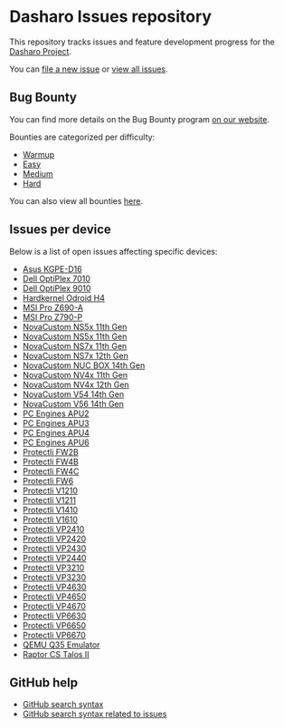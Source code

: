 # Dasharo Issues repository

This repository tracks issues and feature development progress for the
[Dasharo Project](https://dasharo.com/).

You can [file a new issue](https://github.com/Dasharo/dasharo-issues/issues/new/choose)
or [view all issues](https://github.com/Dasharo/dasharo-issues/issues).

## Bug Bounty

You can find more details on the Bug Bounty program
[on our website](https://3mdeb.com/bug-bounty/).

Bounties are categorized per difficulty:
- [Warmup](https://github.com/Dasharo/dasharo-issues/issues?q=is%3Aissue%20state%3Aopen%20label%3Abounty-warmup)
- [Easy](https://github.com/Dasharo/dasharo-issues/issues?q=is%3Aissue%20state%3Aopen%20label%3Abounty-easy)
- [Medium](https://github.com/Dasharo/dasharo-issues/issues?q=is%3Aissue%20state%3Aopen%20label%3Abounty-medium)
- [Hard](https://github.com/Dasharo/dasharo-issues/issues?q=is%3Aissue%20state%3Aopen%20label%3Abounty-hard)

You can also view all bounties
[here](https://github.com/Dasharo/dasharo-issues/issues?q=is%3Aissue%20state%3Aopen%20label%3Abounty-warmup%20OR%20label%3Abounty-easy%20OR%20label%3Abounty-medium%20OR%20label%3Abounty-hard%20OR%20label%3Abounty).

<!-- BEGIN DEVICE ISSUES -->
## Issues per device

Below is a list of open issues affecting specific devices:
- [Asus KGPE-D16](https://github.com/dasharo/dasharo-issues/issues?q=is%3Aissue+state%3Aopen+label%3A%22asus_kgpe-d16%22)
- [Dell OptiPlex 7010](https://github.com/dasharo/dasharo-issues/issues?q=is%3Aissue+state%3Aopen+label%3A%22dell_optiplex_9010%22)
- [Dell OptiPlex 9010](https://github.com/dasharo/dasharo-issues/issues?q=is%3Aissue+state%3Aopen+label%3A%22dell_optiplex_9010%22)
- [Hardkernel Odroid H4](https://github.com/dasharo/dasharo-issues/issues?q=is%3Aissue+state%3Aopen+label%3A%22hardkernel_odroid_h4%22)
- [MSI Pro Z690-A](https://github.com/dasharo/dasharo-issues/issues?q=is%3Aissue+state%3Aopen+label%3A%22MSI%20PRO%20Z690-A%20boards%22)
- [MSI Pro Z790-P](https://github.com/dasharo/dasharo-issues/issues?q=is%3Aissue+state%3Aopen+label%3A%22MSI%20PRO%20Z790-P%20boards%22)
- [NovaCustom NS5x 11th Gen](https://github.com/dasharo/dasharo-issues/issues?q=is%3Aissue+state%3Aopen+label%3A%22novacustom_ns5x/7x_tgl%22)
- [NovaCustom NS5x 11th Gen](https://github.com/dasharo/dasharo-issues/issues?q=is%3Aissue+state%3Aopen+label%3A%22novacustom_ns5x/7x_adl%22)
- [NovaCustom NS7x 11th Gen](https://github.com/dasharo/dasharo-issues/issues?q=is%3Aissue+state%3Aopen+label%3A%22novacustom_ns5x/7x_tgl%22)
- [NovaCustom NS7x 12th Gen](https://github.com/dasharo/dasharo-issues/issues?q=is%3Aissue+state%3Aopen+label%3A%22novacustom_ns5x/7x_adl%22)
- [NovaCustom NUC BOX 14th Gen](https://github.com/dasharo/dasharo-issues/issues?q=is%3Aissue+state%3Aopen+label%3A%22novacustom_nuc_box%22)
- [NovaCustom NV4x 11th Gen](https://github.com/dasharo/dasharo-issues/issues?q=is%3Aissue+state%3Aopen+label%3A%22novacustom_nv4x_tgl%22)
- [NovaCustom NV4x 12th Gen](https://github.com/dasharo/dasharo-issues/issues?q=is%3Aissue+state%3Aopen+label%3A%22novacustom_nv4x_adl%22)
- [NovaCustom V54 14th Gen](https://github.com/dasharo/dasharo-issues/issues?q=is%3Aissue+state%3Aopen+label%3A%22novacustom_v54_mtl%22)
- [NovaCustom V56 14th Gen](https://github.com/dasharo/dasharo-issues/issues?q=is%3Aissue+state%3Aopen+label%3A%22novacustom_v56_mtl%22)
- [PC Engines APU2](https://github.com/dasharo/dasharo-issues/issues?q=is%3Aissue+state%3Aopen+label%3A%22pcengines_apu2%22)
- [PC Engines APU3](https://github.com/dasharo/dasharo-issues/issues?q=is%3Aissue+state%3Aopen+label%3A%22pcengines_apu2%22)
- [PC Engines APU4](https://github.com/dasharo/dasharo-issues/issues?q=is%3Aissue+state%3Aopen+label%3A%22pcengines_apu2%22)
- [PC Engines APU6](https://github.com/dasharo/dasharo-issues/issues?q=is%3Aissue+state%3Aopen+label%3A%22pcengines_apu2%22)
- [Protectli FW2B](https://github.com/dasharo/dasharo-issues/issues?q=is%3Aissue+state%3Aopen+label%3A%22protectli_vault_bsw%22)
- [Protectli FW4B](https://github.com/dasharo/dasharo-issues/issues?q=is%3Aissue+state%3Aopen+label%3A%22protectli_vault_bsw%22)
- [Protectli FW4C](https://github.com/dasharo/dasharo-issues/issues?q=is%3Aissue+state%3Aopen+label%3A%22protectli_vault_bsw%22)
- [Protectli FW6](https://github.com/dasharo/dasharo-issues/issues?q=is%3Aissue+state%3Aopen+label%3A%22protectli_vault_kbl%22)
- [Protectli V1210](https://github.com/dasharo/dasharo-issues/issues?q=is%3Aissue+state%3Aopen+label%3A%22protectli_vault_jsl%22)
- [Protectli V1211](https://github.com/dasharo/dasharo-issues/issues?q=is%3Aissue+state%3Aopen+label%3A%22protectli_vault_jsl%22)
- [Protectli V1410](https://github.com/dasharo/dasharo-issues/issues?q=is%3Aissue+state%3Aopen+label%3A%22protectli_vault_jsl%22)
- [Protectli V1610](https://github.com/dasharo/dasharo-issues/issues?q=is%3Aissue+state%3Aopen+label%3A%22protectli_vault_jsl%22)
- [Protectli VP2410](https://github.com/dasharo/dasharo-issues/issues?q=is%3Aissue+state%3Aopen+label%3A%22protectli_vault_glk%22)
- [Protectli VP2420](https://github.com/dasharo/dasharo-issues/issues?q=is%3Aissue+state%3Aopen+label%3A%22protectli_vault_ehl%22)
- [Protectli VP2430](https://github.com/dasharo/dasharo-issues/issues?q=is%3Aissue+state%3Aopen+label%3A%22protectli_vault_adln%22)
- [Protectli VP2440](https://github.com/dasharo/dasharo-issues/issues?q=is%3Aissue+state%3Aopen+label%3A%22protectli_vault_adln%22)
- [Protectli VP3210](https://github.com/dasharo/dasharo-issues/issues?q=is%3Aissue+state%3Aopen+label%3A%22protectli_vault_adln%22)
- [Protectli VP3230](https://github.com/dasharo/dasharo-issues/issues?q=is%3Aissue+state%3Aopen+label%3A%22protectli_vault_adln%22)
- [Protectli VP4630](https://github.com/dasharo/dasharo-issues/issues?q=is%3Aissue+state%3Aopen+label%3A%22protectli_vault_cml%22)
- [Protectli VP4650](https://github.com/dasharo/dasharo-issues/issues?q=is%3Aissue+state%3Aopen+label%3A%22protectli_vault_cml%22)
- [Protectli VP4670](https://github.com/dasharo/dasharo-issues/issues?q=is%3Aissue+state%3Aopen+label%3A%22protectli_vault_cml%22)
- [Protectli VP6630](https://github.com/dasharo/dasharo-issues/issues?q=is%3Aissue+state%3Aopen+label%3A%22protectli_vault_adl%22)
- [Protectli VP6650](https://github.com/dasharo/dasharo-issues/issues?q=is%3Aissue+state%3Aopen+label%3A%22protectli_vault_adl%22)
- [Protectli VP6670](https://github.com/dasharo/dasharo-issues/issues?q=is%3Aissue+state%3Aopen+label%3A%22protectli_vault_adl%22)
- [QEMU Q35 Emulator](https://github.com/dasharo/dasharo-issues/issues?q=is%3Aissue+state%3Aopen+label%3A%22qemu_q35%22)
- [Raptor CS Talos II](https://github.com/dasharo/dasharo-issues/issues?q=is%3Aissue+state%3Aopen+label%3A%22raptor-cs_talos-2%22)
<!-- END DEVICE ISSUES -->

## GitHub help

* [GitHub search syntax](https://help.github.com/articles/search-syntax/)
* [GitHub search syntax related to issues](https://help.github.com/articles/searching-issues/)
